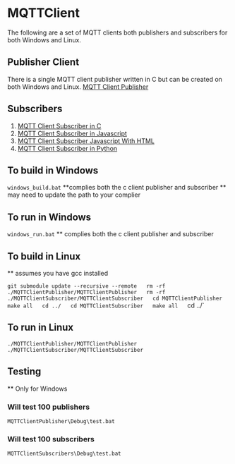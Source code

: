 # MQTTClient

The following are a set of MQTT clients both publishers and subscribers for both Windows and Linux.

## Publisher Client

There is a single MQTT client publisher written in C but can be created on both Windows and Linux.
[MQTT Client Publisher](MQTTClientPublisher/README.md)

## Subscribers

1. [MQTT Client Subscriber in C](MQTTClientSubscriber/README.md)
2. [MQTT Client Subscriber in Javascript](MQTTClientSubscriberJavascript/README.md)
3. [MQTT Client Subscriber Javascript With HTML](MQTTClientSubscriberJavascriptWithHTML/README.md)
4. [MQTT Client Subscriber in Python](MQTTClientSubscriberPython/README.md)

## To build in Windows

```windows_build.bat```
**complies both the c client publisher and subscriber
** may need to update the path to your complier

## To run in Windows

```windows_run.bat```
** complies both the c client publisher and subscriber

## To build in Linux

** assumes you have gcc installed

`git submodule update --recursive --remote  
rm -rf ./MQTTClientPublisher/MQTTClientPublisher  
rm -rf ./MQTTClientSubscriber/MQTTClientSubscriber  
cd MQTTClientPublisher  
make all  
cd ../  
cd MQTTClientSubscriber  
make all  
`cd ../`

## To run in Linux

`./MQTTClientPublisher/MQTTClientPublisher`  
`./MQTTClientSubscriber/MQTTClientSubscriber`  

## Testing

** Only for Windows

### Will test 100 publishers

```MQTTClientPublisher\Debug\test.bat```

### Will test 100 subscribers

```MQTTClientSubscribers\Debug\test.bat```
